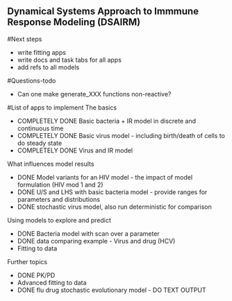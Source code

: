 ## Dynamical Systems Approach to Immmune Response Modeling (DSAIRM) 

#Next steps

* write fitting apps
* write docs and task tabs for all apps
* add refs to all models

#Questions-todo
* Can one make generate_XXX functions non-reactive?


#List of apps to implement
The basics 
* COMPLETELY DONE Basic bacteria + IR model in discrete and continuous time 
* COMPLETELY DONE Basic virus model - including birth/death of cells to do steady state
* COMPLETELY DONE Virus and IR model

What influences model results
* DONE Model variants for an HIV model - the impact of model formulation (HIV mod 1 and 2)
* DONE U/S and LHS with basic bacteria model - provide ranges for parameters and distributions
* DONE stochastic virus model, also run deterministic for comparison

Using models to explore and predict
* DONE Bacteria model with scan over a parameter
* DONE data comparing example - Virus and drug (HCV)
* Fitting to data

Further topics
* DONE PK/PD
* Advanced fitting to data
* DONE flu drug stochastic evolutionary model - DO TEXT OUTPUT
